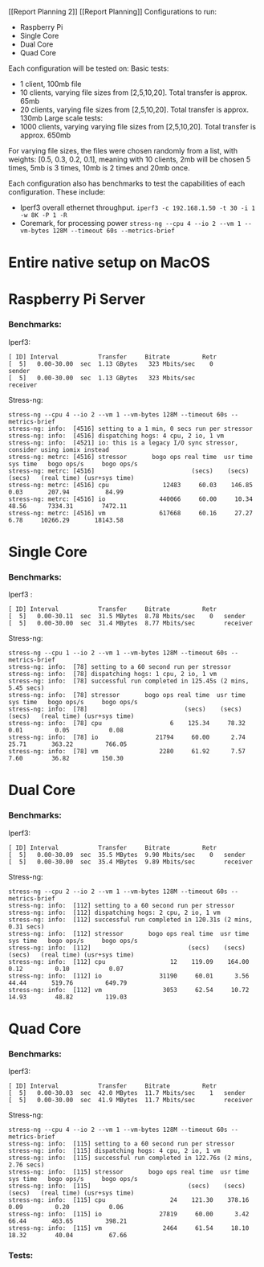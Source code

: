 [[Report Planning 2]]
[[Report Planning]]
Configurations to run:
- Raspberry Pi
- Single Core
- Dual Core
- Quad Core

Each configuration will be tested on:
Basic tests:
- 1 client, 100mb file
- 10 clients, varying file sizes from [2,5,10,20]. Total transfer is approx. 65mb
- 20 clients, varying file sizes from [2,5,10,20]. Total transfer is approx. 130mb
Large scale tests:
- 1000 clients, varying varying file sizes from [2,5,10,20]. Total transfer is approx. 650mb

For varying file sizes, the files were chosen randomly from a list, with weights: [0.5, 0.3, 0.2, 0.1], meaning with 10 clients, 2mb will be chosen 5 times, 5mb is 3 times, 10mb is 2 times and 20mb once.

Each configuration also has benchmarks to test the capabilities of each configuration.
These include:
- Iperf3 overall ethernet throughput. 
`iperf3 -c 192.168.1.50 -t 30 -i 1 -w 8K -P 1 -R`
- Coremark, for processing power
`stress-ng --cpu 4 --io 2 --vm 1 --vm-bytes 128M --timeout 60s --metrics-brief`

# Entire native setup on MacOS

# Raspberry Pi Server
### Benchmarks:
Iperf3:
```shell
[ ID] Interval           Transfer     Bitrate         Retr
[  5]   0.00-30.00  sec  1.13 GBytes   323 Mbits/sec    0             sender
[  5]   0.00-30.00  sec  1.13 GBytes   323 Mbits/sec                  receiver
```
Stress-ng:
```shell
stress-ng --cpu 4 --io 2 --vm 1 --vm-bytes 128M --timeout 60s --metrics-brief
stress-ng: info:  [4516] setting to a 1 min, 0 secs run per stressor
stress-ng: info:  [4516] dispatching hogs: 4 cpu, 2 io, 1 vm
stress-ng: info:  [4521] io: this is a legacy I/O sync stressor, consider using iomix instead
stress-ng: metrc: [4516] stressor       bogo ops real time  usr time  sys time   bogo ops/s     bogo ops/s
stress-ng: metrc: [4516]                           (secs)    (secs)    (secs)   (real time) (usr+sys time)
stress-ng: metrc: [4516] cpu               12483     60.03    146.85      0.03       207.94          84.99
stress-ng: metrc: [4516] io               440066     60.00     10.34     48.56      7334.31        7472.11
stress-ng: metrc: [4516] vm               617668     60.16     27.27      6.78     10266.29       18143.58
```
# Single Core
### Benchmarks:
Iperf3 :
```shell
[ ID] Interval           Transfer     Bitrate         Retr
[  5]   0.00-30.11  sec  31.5 MBytes  8.78 Mbits/sec    0   sender
[  5]   0.00-30.00  sec  31.4 MBytes  8.77 Mbits/sec        receiver
```
Stress-ng:
```shell
stress-ng --cpu 1 --io 2 --vm 1 --vm-bytes 128M --timeout 60s --metrics-brief
stress-ng: info:  [78] setting to a 60 second run per stressor
stress-ng: info:  [78] dispatching hogs: 1 cpu, 2 io, 1 vm
stress-ng: info:  [78] successful run completed in 125.45s (2 mins, 5.45 secs)
stress-ng: info:  [78] stressor       bogo ops real time  usr time  sys time   bogo ops/s     bogo ops/s
stress-ng: info:  [78]                           (secs)    (secs)    (secs)   (real time) (usr+sys time)
stress-ng: info:  [78] cpu                   6    125.34     78.32      0.01         0.05           0.08
stress-ng: info:  [78] io                21794     60.00      2.74     25.71       363.22         766.05
stress-ng: info:  [78] vm                 2280     61.92      7.57      7.60        36.82         150.30
```
# Dual Core
### Benchmarks:
Iperf3:
```shell
[ ID] Interval           Transfer     Bitrate         Retr
[  5]   0.00-30.09  sec  35.5 MBytes  9.90 Mbits/sec    0   sender
[  5]   0.00-30.00  sec  35.4 MBytes  9.89 Mbits/sec        receiver
```
Stress-ng:
```shell
stress-ng --cpu 2 --io 2 --vm 1 --vm-bytes 128M --timeout 60s --metrics-brief
stress-ng: info:  [112] setting to a 60 second run per stressor
stress-ng: info:  [112] dispatching hogs: 2 cpu, 2 io, 1 vm
stress-ng: info:  [112] successful run completed in 120.31s (2 mins, 0.31 secs)
stress-ng: info:  [112] stressor       bogo ops real time  usr time  sys time   bogo ops/s     bogo ops/s
stress-ng: info:  [112]                           (secs)    (secs)    (secs)   (real time) (usr+sys time)
stress-ng: info:  [112] cpu                  12    119.09    164.00      0.12         0.10           0.07
stress-ng: info:  [112] io                31190     60.01      3.56     44.44       519.76         649.79
stress-ng: info:  [112] vm                 3053     62.54     10.72     14.93        48.82         119.03
```
# Quad Core
### Benchmarks:
Iperf3:
```shell
[ ID] Interval           Transfer     Bitrate         Retr
[  5]   0.00-30.03  sec  42.0 MBytes  11.7 Mbits/sec    1   sender
[  5]   0.00-30.00  sec  41.9 MBytes  11.7 Mbits/sec        receiver
```
Stress-ng:
```shell
stress-ng --cpu 4 --io 2 --vm 1 --vm-bytes 128M --timeout 60s --metrics-brief
stress-ng: info:  [115] setting to a 60 second run per stressor
stress-ng: info:  [115] dispatching hogs: 4 cpu, 2 io, 1 vm
stress-ng: info:  [115] successful run completed in 122.76s (2 mins, 2.76 secs)
stress-ng: info:  [115] stressor       bogo ops real time  usr time  sys time   bogo ops/s     bogo ops/s
stress-ng: info:  [115]                           (secs)    (secs)    (secs)   (real time) (usr+sys time)
stress-ng: info:  [115] cpu                  24    121.30    378.16      0.09         0.20           0.06
stress-ng: info:  [115] io                27819     60.00      3.42     66.44       463.65         398.21
stress-ng: info:  [115] vm                 2464     61.54     18.10     18.32        40.04          67.66
```
### Tests:
